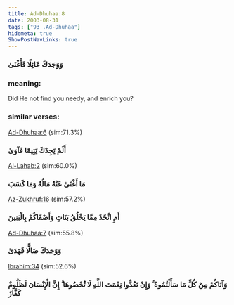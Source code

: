 ```yaml
---
title: Ad-Dhuhaa:8
date: 2003-08-31
tags: ["93 .Ad-Dhuhaa"]
hidemeta: true 
ShowPostNavLinks: true 
---
```

### وَوَجَدَكَ عَائِلًا فَأَغْنَىٰ
### meaning: 
Did He not find you needy, and enrich you?
### similar verses: 

[Ad-Dhuhaa:6](/93/6) (sim:71.3%)

### أَلَمْ يَجِدْكَ يَتِيمًا فَآوَىٰ

[Al-Lahab:2](/111/2) (sim:60.0%)

### مَا أَغْنَىٰ عَنْهُ مَالُهُ وَمَا كَسَبَ

[Az-Zukhruf:16](/43/16) (sim:57.2%)

### أَمِ اتَّخَذَ مِمَّا يَخْلُقُ بَنَاتٍ وَأَصْفَاكُمْ بِالْبَنِينَ

[Ad-Dhuhaa:7](/93/7) (sim:55.8%)

### وَوَجَدَكَ ضَالًّا فَهَدَىٰ

[Ibrahim:34](/14/34) (sim:52.6%)

### وَآتَاكُمْ مِنْ كُلِّ مَا سَأَلْتُمُوهُ ۚ وَإِنْ تَعُدُّوا نِعْمَتَ اللَّهِ لَا تُحْصُوهَا ۗ إِنَّ الْإِنْسَانَ لَظَلُومٌ كَفَّارٌ
